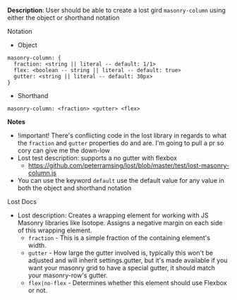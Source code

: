 __Description__: User should be able to create a lost gird `masonry-column` using either the object or shorthand notation

Notation
- Object
```
masonry-column: {
  fraction: <string || literal -- default: 1/1>
  flex: <boolean -- string || literal -- default: true>
  gutter: <string || literal -- default: 30px>
}
```
- Shorthand
```
masonry-column: <fraction> <gutter> <flex>
```

__Notes__

- !important! There's conflicting code in the lost library in regards to what the `fraction` and `gutter` properties do and are. I'm going to pull a pr so cory can give me the down-low
- Lost test description: supports a no gutter with flexbox
    + https://github.com/peterramsing/lost/blob/master/test/lost-masonry-column.js
- You can use the keyword `default` use the default value for any value in both the object and shorthand notation

Lost Docs
- Lost description: Creates a wrapping element for working with JS Masonry libraries like Isotope. Assigns a negative margin on each side of this wrapping element.
    + `fraction` - This is a simple fraction of the containing element's width.
    + `gutter` - How large the gutter involved is, typically this won't be adjusted and will inherit settings.gutter, but it's made available if you want your masonry grid to have a special gutter, it should match your masonry-row's gutter.
    + `flex|no-flex` - Determines whether this element should use Flexbox or not.